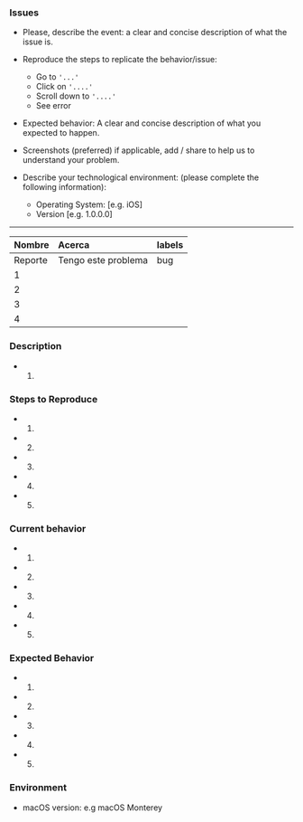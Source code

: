 ### Issues

* Please, describe the event: a clear and concise description of what the issue is.
* Reproduce the steps to replicate the behavior/issue:
   - Go to `'...'`
   - Click on `'....'`
   - Scroll down to `'....'`
   - See error

* Expected behavior:  A clear and concise description of what you expected to happen.
* Screenshots (preferred) if applicable, add / share to help us to understand your problem.
* Describe your technological environment: (please complete the following information):

    - Operating System: [e.g. iOS]
    - Version [e.g. 1.0.0.0]
    


----------

| Nombre | Acerca | labels | 
|:--|:--|:--|
| Reporte | Tengo este problema | bug |
| 1 |  |  |
| 2 |  |  |
| 3 |  |  |
| 4 |  |  |
### Description

<!--- Description for the bug? -->

* 1. 
### Steps to Reproduce

<!-- Add relevant code and/or a live example -->

* 1.
* 2.
* 3.
* 4.
* 5.

### Current behavior

<!--- What went wrong? -->

* 1.
* 2.
* 3.
* 4.
* 5.

### Expected Behavior

<!--- What should have happened? -->
* 1.
* 2.
* 3.
* 4.
* 5.
### Environment
- macOS version: e.g macOS Monterey
